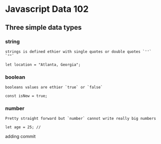 # Javascript Data 102
## Three simple data types

### string
```
strings is defined ethier with single quotes or double quotes `''` `""` 

let location = "Atlanta, Georgia";
```

### boolean
```
booleans values are ethier `true` or `false`

const isNew = true;
```


### number
```
Pretty straight forward but `number` cannot write really big numbers

let age = 25; //
```
adding commit

 



